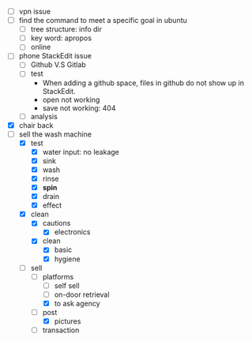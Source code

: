 - [ ] vpn issue
- [ ] find the command to meet a specific goal in ubuntu
	- [ ] tree structure: info dir
	- [ ] key word: apropos
	- [ ] online
- [ ] phone StackEdit issue
	- [ ] Github V.S Gitlab
	- [ ] test
		- When adding a github space, files in github do not show up in StackEdit.
		- open not working
		- save not working: 404
	- [ ] analysis
- [x] chair back
- [ ] sell the wash machine
	- [x] test
		- [x] water input: no leakage
		- [x] sink
		- [x] wash
		- [x] rinse
		- [x] **spin**
		- [x] drain
		- [x] effect
	- [x] clean
		- [x] cautions
			- [x] electronics
		- [x] clean
			- [x] basic
			- [x] hygiene
	- [ ] sell
		- [ ] platforms
			- [ ] self sell
			- [ ] on-door retrieval
			- [x] to ask agency
		- [ ] post
			- [x] pictures
		- [ ] transaction
<!--stackedit_data:
eyJoaXN0b3J5IjpbLTIxMzYxNzU1NjFdfQ==
-->